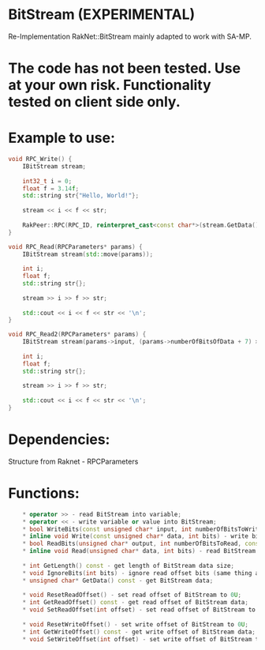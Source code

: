 # BitStream (EXPERIMENTAL)

Re-Implementation RakNet::BitStream mainly adapted to work with SA-MP.

**The code has not been tested. Use at your own risk.**
**Functionality tested on client side only.**
==========

**Example to use:**
==========

```cpp
void RPC_Write() {
	IBitStream stream;
	
	int32_t i = 0;
	float f = 3.14f;
	std::string str{"Hello, World!"};
	
	stream << i << f << str;
	
	RakPeer::RPC(RPC_ID, reinterpret_cast<const char*>(stream.GetData()), stream.GetLength(), HIGH_PRIORITY, RELIABLE_ORDERED, 0);
}

void RPC_Read(RPCParameters* params) {
	IBitStream stream(std::move(params));
	
	int i;
	float f;
	std::string str{};
	
	stream >> i >> f >> str;
	
	std::cout << i << f << str << '\n';
}

void RPC_Read2(RPCParameters* params) {
	IBitStream stream(params->input, (params->numberOfBitsOfData + 7) >> 3);
	
	int i;
	float f;
	std::string str{};
	
	stream >> i >> f >> str;
	
	std::cout << i << f << str << '\n';
}
```
**Dependencies:**
==========
Structure from Raknet - RPCParameters

**Functions:**
==========
```cpp
	* operator >> - read BitStream into variable;
	* operator << - write variable or value into BitStream;
	* bool WriteBits(const unsigned char* input, int numberOfBitsToWrite, const bool alignBitsToRight) - write bits into BitStream;
	* inline void Write(const unsigned char* data, int bits) - write bits into BitStream;
	* bool ReadBits(unsigned char* output, int numberOfBitsToRead, const bool alignBitsToRight) - read BitStream bits into variable;
	* inline void Read(unsigned char* data, int bits) - read BitStream bits into variable;
	
	* int GetLength() const - get length of BitStream data size;
	* void IgnoreBits(int bits) - ignore read offset bits (same thing as SetReadOffset(GetReadOffset() + bits));
	* unsigned char* GetData() const - get BitStream data;
	
	* void ResetReadOffset() - set read offset of BitStream to 0U;
	* int GetReadOffset() const - get read offset of BitStream data;
	* void SetReadOffset(int offset) - set read offset of BitStream to value;
	
	* void ResetWriteOffset() - set write offset of BitStream to 0U;
	* int GetWriteOffset() const - get write offset of BitStream data;
	* void SetWriteOffset(int offset) - set write offset of BitStream to value;
```
